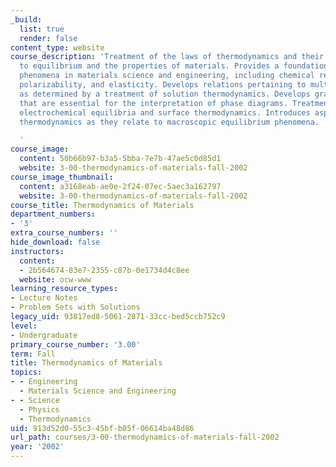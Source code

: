 ```yaml
---
_build:
  list: true
  render: false
content_type: website
course_description: 'Treatment of the laws of thermodynamics and their applications
  to equilibrium and the properties of materials. Provides a foundation to treat general
  phenomena in materials science and engineering, including chemical reactions, magnetism,
  polarizability, and elasticity. Develops relations pertaining to multiphase equilibria
  as determined by a treatment of solution thermodynamics. Develops graphical constructions
  that are essential for the interpretation of phase diagrams. Treatment includes
  electrochemical equilibria and surface thermodynamics. Introduces aspects of statistical
  thermodynamics as they relate to macroscopic equilibrium phenomena.

  '
course_image:
  content: 50b66b97-b3a5-5bba-7e7b-47ae5c0d85d1
  website: 3-00-thermodynamics-of-materials-fall-2002
course_image_thumbnail:
  content: a3168eab-ae0e-2f24-07ec-5aec3a162797
  website: 3-00-thermodynamics-of-materials-fall-2002
course_title: Thermodynamics of Materials
department_numbers:
- '3'
extra_course_numbers: ''
hide_download: false
instructors:
  content:
  - 2b564674-83e7-2355-c87b-0e1734d4c8ee
  website: ocw-www
learning_resource_types:
- Lecture Notes
- Problem Sets with Solutions
legacy_uid: 93817ed8-5061-2871-33cc-bed5ccb752c9
level:
- Undergraduate
primary_course_number: '3.00'
term: Fall
title: Thermodynamics of Materials
topics:
- - Engineering
  - Materials Science and Engineering
- - Science
  - Physics
  - Thermodynamics
uid: 913d52d0-55c3-45bf-b05f-06614ba48d86
url_path: courses/3-00-thermodynamics-of-materials-fall-2002
year: '2002'
---
```


